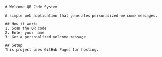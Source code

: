 
    # Welcome QR Code System

    A simple web application that generates personalized welcome messages.

    ## How it works
    1. Scan the QR code
    2. Enter your name
    3. Get a personalized welcome message

    ## Setup
    This project uses GitHub Pages for hosting.
    